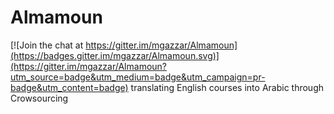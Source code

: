 # Almamoun

[![Join the chat at https://gitter.im/mgazzar/Almamoun](https://badges.gitter.im/mgazzar/Almamoun.svg)](https://gitter.im/mgazzar/Almamoun?utm_source=badge&utm_medium=badge&utm_campaign=pr-badge&utm_content=badge)
translating English courses into Arabic through Crowsourcing
